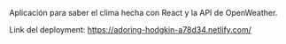 Aplicación para saber el clima hecha con React y la API de OpenWeather.

Link del deployment: https://adoring-hodgkin-a78d34.netlify.com/
